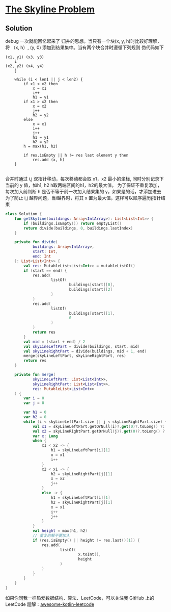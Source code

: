 # [The Skyline Problem][title]

## Solution
debug 一次就能回忆起来了
归并的思想。当只有一个块(x, y, h)时比较好理解，将 （x, h）, (y, 0) 添加到结果集中。当有两个块合并时遵循下列规则
伪代码如下
```
(x1, y1) (x3, y3)
    i
(x2, y2) (x4, y4)
    j

    while (i < len1 || j < len2) {
        if x1 < x2 then
            x = x1
            i++
            h1 = y1
        if x1 > x2 then
            x = x2
            j++
            h2 = y2
        else 
            x = x1
            i++
            j++
            h1 = y1
            h2 = y2
        h = max(h1, h2)
    
        if res.isEmpty || h != res last element y then
            res.add (x, h)
    }
    
```
合并时通过 i,j 双指针移动，每次移动都会取 x1，x2 最小的坐标, 同时分别记录下当前的 y 值，如h1, h2 
h取两端区间的h1，h2的最大值。
为了保证不重复添加，每次加入前判断 h 是否不等于前一次加入结果集的 y，如果是的话，才添加进去
为了防止 i,j 越界问题，当i越界时，将其 x 置为最大值，这样可以顺序遍历j指针结束

```kotlin
class Solution {
    fun getSkyline(buildings: Array<IntArray>): List<List<Int>> {
        if (buildings.isEmpty()) return emptyList()
        return divide(buildings, 0, buildings.lastIndex)
    }

    private fun divide(
            buildings: Array<IntArray>,
            start: Int,
            end: Int
    ): List<List<Int>> {
        val res: MutableList<List<Int>> = mutableListOf()
        if (start == end) {
            res.add(
                    listOf(
                            buildings[start][0],
                            buildings[start][2]
                    )
            )
            res.add(
                    listOf(
                            buildings[start][1],
                            0
                    )
            )
            return res
        }
        val mid = (start + end) / 2
        val skyLineLeftPart = divide(buildings, start, mid)
        val skyLineRightPart = divide(buildings, mid + 1, end)
        merge(skyLineLeftPart, skyLineRightPart, res)
        return res
    }

    private fun merge(
            skyLineLeftPart: List<List<Int>>,
            skyLineRightPart: List<List<Int>>,
            res: MutableList<List<Int>>
    ) {
        var i = 0
        var j = 0

        var h1 = 0
        var h2 = 0
        while (i < skyLineLeftPart.size || j < skyLineRightPart.size) {
            val x1 = skyLineLeftPart.getOrNull(i)?.get(0)?.toLong() ?: Long.MAX_VALUE
            val x2 = skyLineRightPart.getOrNull(j)?.get(0)?.toLong() ?: Long.MAX_VALUE
            var x: Long
            when {
                x1 < x2 -> {
                    h1 = skyLineLeftPart[i][1]
                    x = x1
                    i++
                }
                x2 < x1 -> {
                    h2 = skyLineRightPart[j][1]
                    x = x2
                    j++
                }
                else -> {
                    h1 = skyLineLeftPart[i][1]
                    h2 = skyLineRightPart[j][1]
                    x = x1
                    i++
                    j++
                }
            }
            val height = max(h1, h2)
            // 重复的解不要加入
            if (res.isEmpty() || height != res.last()[1]) {
                res.add(
                        listOf(
                                x.toInt(),
                                height
                        )
                )
            }
        }
    }
}

```

如果你同我一样热爱数据结构、算法、LeetCode，可以关注我 GitHub 上的 LeetCode 题解：[awesome-kotlin-leetcode][akl]

[title]: https://leetcode-cn.com/problems/the-skyline-problem/
[akl]: https://github.com/NightXlt/awesome-kotlin-leetcode
